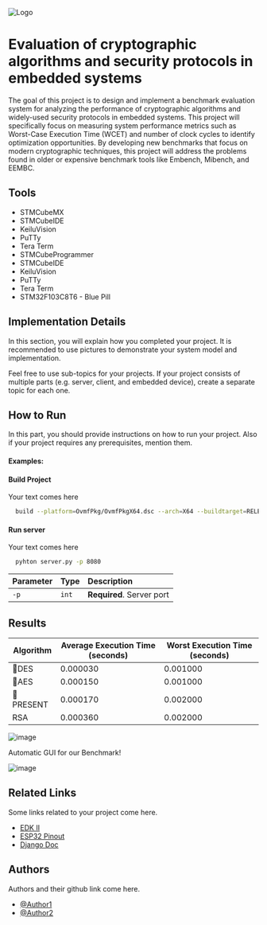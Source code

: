 
![Logo](https://via.placeholder.com/600x150?text=Your+Logo+Here+600x150)


# Evaluation of cryptographic algorithms and security protocols in embedded systems

The goal of this project is to design and implement a benchmark evaluation system for analyzing the performance of cryptographic algorithms and widely-used security protocols in embedded systems. This project will specifically focus on measuring system performance metrics such as Worst-Case Execution Time (WCET) and number of clock cycles to identify optimization opportunities. By developing new benchmarks that focus on modern cryptographic techniques, this project will address the problems found in older or expensive benchmark tools like Embench, Mibench, and EEMBC.


## Tools
- STMCubeMX
- STMCubeIDE
- KeiluVision
- PuTTy
- Tera Term
- STMCubeProgrammer
- STMCubeIDE
- KeiluVision
- PuTTy
- Tera Term
- STM32F103C8T6 - Blue Pill

## Implementation Details

In this section, you will explain how you completed your project. It is recommended to use pictures to demonstrate your system model and implementation.


Feel free to use sub-topics for your projects. If your project consists of multiple parts (e.g. server, client, and embedded device), create a separate topic for each one.

## How to Run

In this part, you should provide instructions on how to run your project. Also if your project requires any prerequisites, mention them. 

#### Examples:
#### Build Project
Your text comes here
```bash
  build --platform=OvmfPkg/OvmfPkgX64.dsc --arch=X64 --buildtarget=RELEASE --tagname=GCC5
```

#### Run server
Your text comes here
```bash
  pyhton server.py -p 8080
```

| Parameter | Type     | Description                |
| :-------- | :------- | :------------------------- |
| `-p` | `int` | **Required**. Server port |



## Results
| Algorithm | Average Execution Time (seconds) | Worst Execution Time (seconds) |
|-----------|---------------------------------|-------------------------------|
| 🥇DES       | 0.000030                        | 0.001000                      |
| 🥈AES       | 0.000150                        | 0.001000                      |
| 🥉PRESENT   | 0.000170                        | 0.002000                      |
| RSA       | 0.000360                        | 0.002000                      |


![image](https://github.com/user-attachments/assets/a50faeb5-2a85-4e49-91a3-d28f8efb9a83)

Automatic GUI for our Benchmark!

![image](https://github.com/user-attachments/assets/194dfa4c-684e-4eba-801f-0a5ce864639d)


## Related Links
Some links related to your project come here.
 - [EDK II](https://github.com/tianocore/edk2)
 - [ESP32 Pinout](https://randomnerdtutorials.com/esp32-pinout-reference-gpios/)
 - [Django Doc](https://docs.djangoproject.com/en/5.0/)


## Authors
Authors and their github link come here.
- [@Author1](https://github.com/Sharif-University-ESRLab)
- [@Author2](https://github.com/Sharif-University-ESRLab)

